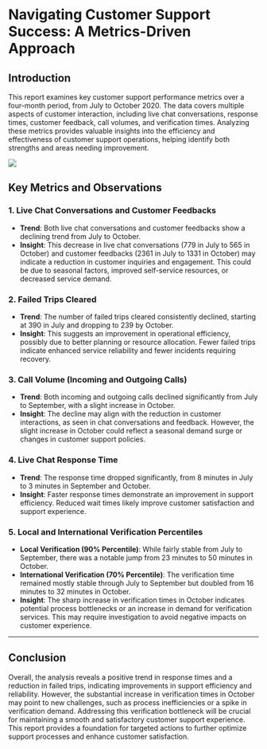 # Navigating Customer Support Success: A Metrics-Driven Approach

## Introduction

This report examines key customer support performance metrics over a four-month period, from July to October 2020. The data covers multiple aspects of customer interaction, including live chat conversations, response times, customer feedback, call volumes, and verification times. Analyzing these metrics provides valuable insights into the efficiency and effectiveness of customer support operations, helping identify both strengths and areas needing improvement.

[<img src='https://sharminhossainbd.github.io/Performance-UX-Optimization-Tests/UX.jpg'>](https://sharminhossainbd.github.io/Performance-UX-Optimization-Tests/UX.jpg)

## Key Metrics and Observations

### 1. **Live Chat Conversations and Customer Feedbacks**
   - **Trend**: Both live chat conversations and customer feedbacks show a declining trend from July to October.
   - **Insight**: This decrease in live chat conversations (779 in July to 565 in October) and customer feedbacks (2361 in July to 1331 in October) may indicate a reduction in customer inquiries and engagement. This could be due to seasonal factors, improved self-service resources, or decreased service demand.

### 2. **Failed Trips Cleared**
   - **Trend**: The number of failed trips cleared consistently declined, starting at 390 in July and dropping to 239 by October.
   - **Insight**: This suggests an improvement in operational efficiency, possibly due to better planning or resource allocation. Fewer failed trips indicate enhanced service reliability and fewer incidents requiring recovery.

### 3. **Call Volume (Incoming and Outgoing Calls)**
   - **Trend**: Both incoming and outgoing calls declined significantly from July to September, with a slight increase in October.
   - **Insight**: The decline may align with the reduction in customer interactions, as seen in chat conversations and feedback. However, the slight increase in October could reflect a seasonal demand surge or changes in customer support policies.

### 4. **Live Chat Response Time**
   - **Trend**: The response time dropped significantly, from 8 minutes in July to 3 minutes in September and October.
   - **Insight**: Faster response times demonstrate an improvement in support efficiency. Reduced wait times likely improve customer satisfaction and support experience.

### 5. **Local and International Verification Percentiles**
   - **Local Verification (90% Percentile)**: While fairly stable from July to September, there was a notable jump from 23 minutes to 50 minutes in October.
   - **International Verification (70% Percentile)**: The verification time remained mostly stable through July to September but doubled from 16 minutes to 32 minutes in October.
   - **Insight**: The sharp increase in verification times in October indicates potential process bottlenecks or an increase in demand for verification services. This may require investigation to avoid negative impacts on customer experience.

---

## Conclusion

Overall, the analysis reveals a positive trend in response times and a reduction in failed trips, indicating improvements in support efficiency and reliability. However, the substantial increase in verification times in October may point to new challenges, such as process inefficiencies or a spike in verification demand. Addressing this verification bottleneck will be crucial for maintaining a smooth and satisfactory customer support experience. This report provides a foundation for targeted actions to further optimize support processes and enhance customer satisfaction.
